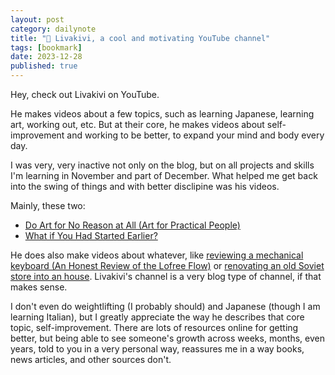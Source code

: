 ```yaml
---
layout: post
category: dailynote
title: "🔗 Livakivi, a cool and motivating YouTube channel"
tags: [bookmark]
date: 2023-12-28
published: true
---
```


Hey, check out Livakivi on YouTube.

He makes videos about a few topics, such as learning Japanese, learning art, working out, etc. But at their core, he makes videos about self-improvement and working to be better, to expand your mind and body every day.

I was very, very inactive not only on the blog, but on all projects and skills I'm learning in November and part of December. What helped me get back into the swing of things and with better disclipine was his videos.

Mainly, these two:

- [Do Art for No Reason at All (Art for Practical People)](https://www.youtube.com/watch?v=4jAUoh2AdIs)
- [What if You Had Started Earlier?](https://www.youtube.com/watch?v=3muXFhIyoCU)

He does also make videos about whatever, like [reviewing a mechanical keyboard (An Honest Review of the Lofree Flow)](https://www.youtube.com/watch?v=uZl_gQumb28) or [renovating an old Soviet store into an house](https://www.youtube.com/playlist?list=PLYLTtm-WITnmJxIVLsDB-Ns96OGLeVG50). Livakivi's channel is a very blog type of channel, if that makes sense.

I don't even do weightlifting (I probably should) and Japanese (though I am learning Italian), but I greatly appreciate the way he describes that core topic, self-improvement. There are lots of resources online for getting better, but being able to see someone's growth across weeks, months, even years, told to you in a very personal way, reassures me in a way books, news articles, and other sources don't.
